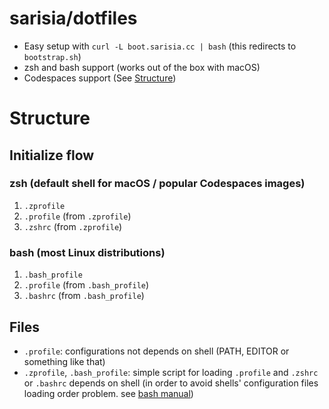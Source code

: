 # sarisia/dotfiles

- Easy setup with `curl -L boot.sarisia.cc | bash` (this redirects to `bootstrap.sh`)
- zsh and bash support (works out of the box with macOS)
- Codespaces support (See [Structure](#structure))

# Structure

## Initialize flow

### zsh (default shell for macOS / popular Codespaces images)

1. `.zprofile`
2. `.profile` (from `.zprofile`)
3. `.zshrc` (from `.zprofile`)

### bash (most Linux distributions)

1. `.bash_profile`
2. `.profile` (from `.bash_profile`)
3. `.bashrc` (from `.bash_profile`)

## Files

- `.profile`: configurations not depends on shell (PATH, EDITOR or something like that)
- `.zprofile`, `.bash_profile`: simple script for loading `.profile` and `.zshrc`
or `.bashrc` depends on shell (in order to avoid shells' configuration files loading
order problem. see [bash manual](https://www.gnu.org/software/bash/manual/html_node/Bash-Startup-Files.html))
